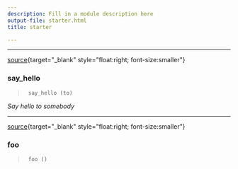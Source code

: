 ```yaml
---
description: Fill in a module description here
output-file: starter.html
title: starter

---
```




<!-- WARNING: THIS FILE WAS AUTOGENERATED! DO NOT EDIT! -->

---

[source](https://github.com/FelipeCabelloE/transparencia-chile-2024/blob/main/transparencia_chile_2024/starter.py#L9){target="_blank" style="float:right; font-size:smaller"}

### say_hello

>      say_hello (to)

*Say hello to somebody*


---

[source](https://github.com/FelipeCabelloE/transparencia-chile-2024/blob/main/transparencia_chile_2024/starter.py#L14){target="_blank" style="float:right; font-size:smaller"}

### foo

>      foo ()


